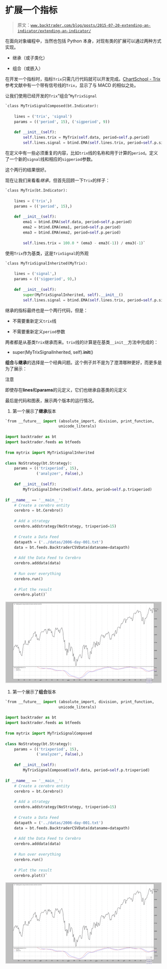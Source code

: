 # 扩展一个指标

> 原文：[`www.backtrader.com/blog/posts/2015-07-20-extending-an-indicator/extending-an-indicator/`](https://www.backtrader.com/blog/posts/2015-07-20-extending-an-indicator/extending-an-indicator/)

在面向对象编程中，当然也包括 Python 本身，对现有类的扩展可以通过两种方式实现。

+   继承（或子类化）

+   组合（或嵌入）

在开发一个指标时，指标`Trix`只需几行代码就可以开发完成。[ChartSchool - Trix](http://stockcharts.com/school/doku.php?id=chart_school:technical_indicators:trix) 参考文献中有一个带有信号线的`Trix`，显示了与 MACD 的相似之处。

让我们使用已经开发的`Trix`“组合”`MyTrixSignal`

```py
`class MyTrixSignalComposed(bt.Indicator):

    lines = ('trix', 'signal')
    params = (('period', 15), ('sigperiod', 9))

    def __init__(self):
        self.lines.trix = MyTrix(self.data, period=self.p.period)
        self.lines.signal = btind.EMA(self.lines.trix, period=self.p.sigperiod)` 
```

在定义中有一些必须重复的内容，比如`trix`线的名称和用于计算的`period`。定义了一个新的`signal`线和相应的`sigperiod`参数。

这个两行的结果很好。

现在让我们来看看*继承*，但首先回顾一下`Trix`的样子：

```py
`class MyTrix(bt.Indicator):

    lines = ('trix',)
    params = (('period', 15),)

    def __init__(self):
        ema1 = btind.EMA(self.data, period=self.p.period)
        ema2 = btind.EMA(ema1, period=self.p.period)
        ema3 = btind.EMA(ema2, period=self.p.period)

        self.lines.trix = 100.0 * (ema3 - ema3(-1)) / ema3(-1)` 
```

使用`Trix`作为基类，这是`TrixSignal`的外观

```py
`class MyTrixSignalInherited(MyTrix):

    lines = ('signal',)
    params = (('sigperiod', 9),)

    def __init__(self):
        super(MyTrixSignalInherited, self).__init__()
        self.lines.signal = btind.EMA(self.lines.trix, period=self.p.sigperiod)` 
```

继承的指标最终也是一个两行代码，但是：

+   不需要重新定义`trix`线

+   不需要重新定义`period`参数

两者都是从基类`Trix`继承而来。`trix`线的计算是在基类`__init__`方法中完成的：

+   super(MyTrixSignalInherited, self).**init**()

**组合**与**继承**的选择是一个经典问题。这个例子并不是为了澄清哪种更好，而更多是为了展示：

注意

即使存在**lines**和**params**的元定义，它们也继承自基类的元定义

最后是代码和图表，展示两个版本的运行情况。

1.  第一个展示了**继承**版本

```py
`from __future__ import (absolute_import, division, print_function,
                        unicode_literals)

import backtrader as bt
import backtrader.feeds as btfeeds

from mytrix import MyTrixSignalInherited

class NoStrategy(bt.Strategy):
    params = (('trixperiod', 15),
              ('analyzer', False),)

    def __init__(self):
        MyTrixSignalInherited(self.data, period=self.p.trixperiod)

if __name__ == '__main__':
    # Create a cerebro entity
    cerebro = bt.Cerebro()

    # Add a strategy
    cerebro.addstrategy(NoStrategy, trixperiod=15)

    # Create a Data Feed
    datapath = ('../datas/2006-day-001.txt')
    data = bt.feeds.BacktraderCSVData(dataname=datapath)

    # Add the Data Feed to Cerebro
    cerebro.adddata(data)

    # Run over everything
    cerebro.run()

    # Plot the result
    cerebro.plot()` 
```

![image](img/5fa99326087f82b641e9122a0b357a80.png)

1.  第一个展示了**组合**版本

```py
`from __future__ import (absolute_import, division, print_function,
                        unicode_literals)

import backtrader as bt
import backtrader.feeds as btfeeds

from mytrix import MyTrixSignalComposed

class NoStrategy(bt.Strategy):
    params = (('trixperiod', 15),
              ('analyzer', False),)

    def __init__(self):
        MyTrixSignalComposed(self.data, period=self.p.trixperiod)

if __name__ == '__main__':
    # Create a cerebro entity
    cerebro = bt.Cerebro()

    # Add a strategy
    cerebro.addstrategy(NoStrategy, trixperiod=15)

    # Create a Data Feed
    datapath = ('../datas/2006-day-001.txt')
    data = bt.feeds.BacktraderCSVData(dataname=datapath)

    # Add the Data Feed to Cerebro
    cerebro.adddata(data)

    # Run over everything
    cerebro.run()

    # Plot the result
    cerebro.plot()` 
```

![image](img/6ed94b76514d24a5264cd5970ee8145b.png)
